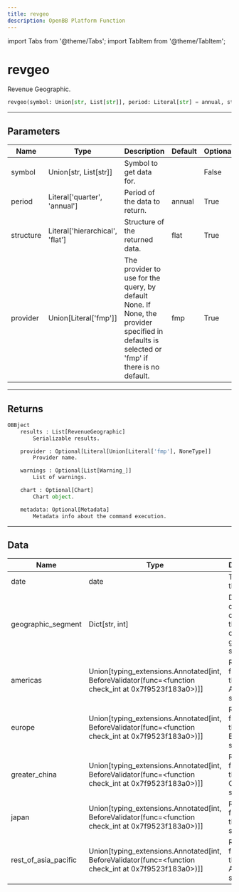 ```yaml
---
title: revgeo
description: OpenBB Platform Function
---
```


import Tabs from '@theme/Tabs';
import TabItem from '@theme/TabItem';

# revgeo

Revenue Geographic.

```python wordwrap
revgeo(symbol: Union[str, List[str]], period: Literal[str] = annual, structure: Literal[str] = flat, provider: Union[Literal[str]] = fmp)
```

---

## Parameters

<Tabs>
<TabItem value="standard" label="Standard">

| Name | Type | Description | Default | Optional |
| ---- | ---- | ----------- | ------- | -------- |
| symbol | Union[str, List[str]] | Symbol to get data for. |  | False |
| period | Literal['quarter', 'annual'] | Period of the data to return. | annual | True |
| structure | Literal['hierarchical', 'flat'] | Structure of the returned data. | flat | True |
| provider | Union[Literal['fmp']] | The provider to use for the query, by default None. If None, the provider specified in defaults is selected or 'fmp' if there is no default. | fmp | True |
</TabItem>

</Tabs>

---

## Returns

```python wordwrap
OBBject
    results : List[RevenueGeographic]
        Serializable results.

    provider : Optional[Literal[Union[Literal['fmp'], NoneType]]
        Provider name.

    warnings : Optional[List[Warning_]]
        List of warnings.

    chart : Optional[Chart]
        Chart object.

    metadata: Optional[Metadata]
        Metadata info about the command execution.
```

---

## Data

<Tabs>
<TabItem value="standard" label="Standard">

| Name | Type | Description |
| ---- | ---- | ----------- |
| date | date | The date of the data. |
| geographic_segment | Dict[str, int] | Day level data containing the revenue of the geographic segment. |
| americas | Union[typing_extensions.Annotated[int, BeforeValidator(func=<function check_int at 0x7f9523f183a0>)]] | Revenue from the the American segment. |
| europe | Union[typing_extensions.Annotated[int, BeforeValidator(func=<function check_int at 0x7f9523f183a0>)]] | Revenue from the the European segment. |
| greater_china | Union[typing_extensions.Annotated[int, BeforeValidator(func=<function check_int at 0x7f9523f183a0>)]] | Revenue from the the Greater China segment. |
| japan | Union[typing_extensions.Annotated[int, BeforeValidator(func=<function check_int at 0x7f9523f183a0>)]] | Revenue from the the Japan segment. |
| rest_of_asia_pacific | Union[typing_extensions.Annotated[int, BeforeValidator(func=<function check_int at 0x7f9523f183a0>)]] | Revenue from the the Rest of Asia Pacific segment. |
</TabItem>

</Tabs>

